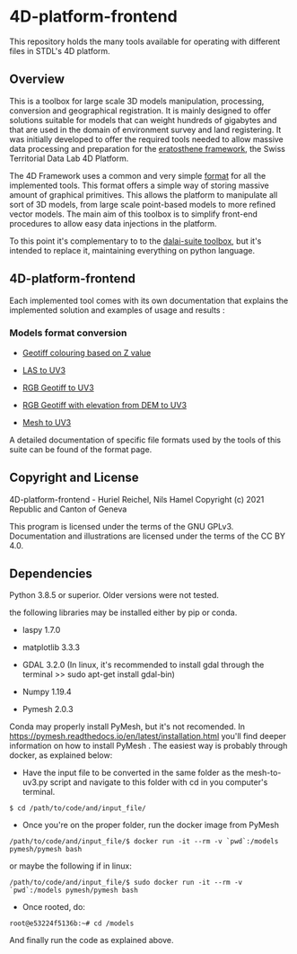# 4D-platform-frontend
This repository holds the many tools available for operating with different files in STDL's 4D platform. 

## Overview
This is a toolbox for large scale 3D models manipulation, processing, conversion and geographical registration. It is mainly designed to offer solutions suitable for models that can weight hundreds of gigabytes and that are used in the domain of environment survey and land registering. It was initially developed to offer the required tools needed to allow massive data processing and preparation for the [eratosthene framework](https://github.com/swiss-territorial-data-lab/eratosthene-framework), the Swiss Territorial Data Lab 4D Platform.

The 4D Framework uses a common and very simple [format](https://github.com/swiss-territorial-data-lab/eratosthene-framework/blob/master/FORMAT.md) for all the implemented tools. This format offers a simple way of storing massive amount of graphical primitives. This allows the platform to manipulate all sort of 3D models, from large scale point-based models to more refined vector models. The main aim of this toolbox is to simplify front-end procedures to allow easy data injections in the platform.

To this point it's complementary to to the [dalai-suite toolbox](https://github.com/nils-hamel/dalai-suite), but it's intended to replace it, maintaining everything on python language.

## 4D-platform-frontend

Each implemented tool comes with its own documentation that explains the implemented solution and examples of usage and results :

### Models format conversion

* [Geotiff colouring based on Z value](src/z-from-geotiff)

* [LAS to UV3](src/las-to-uv3)

* [RGB Geotiff to UV3](src/rgb-from-geotiff)

* [RGB Geotiff with elevation from DEM to UV3](src/rgb-z-uv3)

* [Mesh to UV3](src/mesh-to-uv3)

A detailed documentation of specific file formats used by the tools of this suite can be found of the format page.

## Copyright and License

4D-platform-frontend - Huriel Reichel, Nils Hamel
Copyright (c) 2021 Republic and Canton of Geneva

This program is licensed under the terms of the GNU GPLv3. Documentation and illustrations are licensed under the terms of the CC BY 4.0.

## Dependencies

Python 3.8.5 or superior. Older versions were not tested.

the following libraries may be installed either by pip or conda. 

* laspy 1.7.0

* matplotlib 3.3.3

* GDAL 3.2.0 (In linux, it's recommended to install gdal through the terminal >> sudo apt-get install gdal-bin)

* Numpy 1.19.4

* Pymesh 2.0.3

Conda may properly install PyMesh, but it's not recomended. In https://pymesh.readthedocs.io/en/latest/installation.html you'll find deeper information on how to install PyMesh . The easiest way is probably through docker, as explained below:

* Have the input file to be converted in the same folder as the mesh-to-uv3.py script and navigate to this folder with cd in you computer's terminal.

```
$ cd /path/to/code/and/input_file/
```

* Once you're on the proper folder, run the docker image from PyMesh

```
/path/to/code/and/input_file/$ docker run -it --rm -v `pwd`:/models pymesh/pymesh bash
```
or maybe the following if in linux:

```
/path/to/code/and/input_file/$ sudo docker run -it --rm -v `pwd`:/models pymesh/pymesh bash
```

* Once rooted, do:

```
root@e53224f5136b:~# cd /models
```

And finally run the code as explained above.
```


